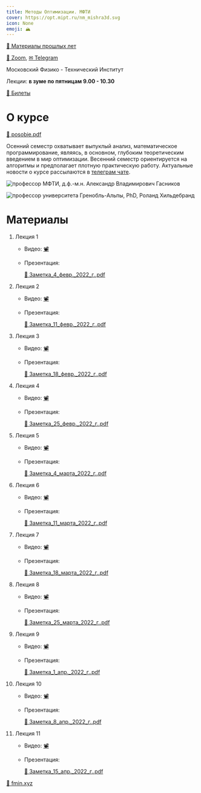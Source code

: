 ```yaml
---
title: Методы Оптимизации. МФТИ
cover: https://opt.mipt.ru/nm_mishra3d.svg
icon: None
emoji: 🏔️
---
```


[📜 Материалы прошлых лет](https://opt.mipt.ru/Материалы_прошлых_лет)

[🎥 Zoom](https://us02web.zoom.us/j/85724101220?pwd=ZEJROEFvd2VZUU9HWm5tZ1NmdkFlQT09),  [✉ Telegram](https://t.me/joinchat/IiM08YyPgwAYPJtg)

Московский Физико - Технический Институт

Лекции: **в зуме по пятницам 9.00 - 10.30**

[🎫 Билеты](https://opt.mipt.ru/Билеты)

# О курсе

[📎 posobie.pdf](https://opt.mipt.ru/posobie.pdf)

Осенний семестр охватывает выпуклый анализ, математическое программирование, являясь, в основном, глубоким теоретическим введением в мир оптимизации. Весенний семестр ориентируется на алгоритмы и предполагает плотную практическую работу. Актуальные новости о курсе рассылаются в [телеграм чате](https://t.me/joinchat/IiM08YyPgwAYPJtg).

![профессор МФТИ, д.ф.-м.н. Александр Владимирович Гасников](https://opt.mipt.ru/Untitled.png)

![профессор университета Гренобль-Альпы, PhD, Роланд Хильдебранд](https://opt.mipt.ru/roland.png)

# Материалы

1. Лекция 1

	* Видео: [📽](https://www.youtube.com/watch?v=-xxSspQYezw)
	* Презентация:

		[📎 Заметка_4_февр._2022_г..pdf](https://opt.mipt.ru/Заметка_4_февр._2022_г..pdf)

1. Лекция 2

	* Видео: [📽](https://www.youtube.com/watch?v=AyLgs8dbCOo)
	* Презентация: 

		[📎 Заметка_11_февр._2022_г..pdf](https://opt.mipt.ru/Заметка_11_февр._2022_г..pdf)

1. Лекция 3

	* Видео: [📽](https://www.youtube.com/watch?v=62bs9e10mR8)
	* Презентация: 

		[📎 Заметка_18_февр._2022_г..pdf](https://opt.mipt.ru/Заметка_18_февр._2022_г..pdf)

1. Лекция 4

	* Видео: [📽](https://www.youtube.com/watch?v=JASxO-UYmOo)
	* Презентация: 

		[📎 Заметка_25_февр._2022_г..pdf](https://opt.mipt.ru/Заметка_25_февр._2022_г..pdf)

1. Лекция 5

	* Видео: [📽](https://www.youtube.com/watch?v=JOLoR5Io4AQ)
	* Презентация: 

		[📎 Заметка_4_марта_2022_г..pdf](https://opt.mipt.ru/Заметка_4_марта_2022_г..pdf)

1. Лекция 6

	* Видео: [📽](https://www.youtube.com/watch?v=570iwy5gTjQ)
	* Презентация: 

		[📎 Заметка_11_марта_2022_г..pdf](https://opt.mipt.ru/Заметка_11_марта_2022_г..pdf)

1. Лекция 7

	* Видео: [📽](https://www.youtube.com/watch?v=imxUGaxEPkA)
	* Презентация: 

		[📎 Заметка_18_марта_2022_г..pdf](https://opt.mipt.ru/Заметка_18_марта_2022_г..pdf)

1. Лекция 8

	* Видео: [📽](https://www.youtube.com/watch?v=WDG-mtsBGdM)
	* Презентация:

		[📎 Заметка_25_марта_2022_г..pdf](https://opt.mipt.ru/Заметка_25_марта_2022_г..pdf)

1. Лекция 9

	* Видео: [📽](https://www.youtube.com/watch?v=gSO44qGpSl8)
	* Презентация:

		[📎 Заметка_1_апр._2022_г..pdf](https://opt.mipt.ru/Заметка_1_апр._2022_г..pdf)

1. Лекция 10

	* Видео: [📽](https://www.youtube.com/watch?v=1dlhWb_Miyo)
	* Презентация:

		[📎 Заметка_8_апр._2022_г..pdf](https://opt.mipt.ru/Заметка_8_апр._2022_г..pdf)

1. Лекция 11

	* Видео: [📽](https://www.youtube.com/watch?v=Qh3lrKpXKKY)
	* Презентация:

		[📎 Заметка_15_апр._2022_г..pdf](https://opt.mipt.ru/Заметка_15_апр._2022_г..pdf)

[💎 fmin.xyz](https://fmin.xyz/)

<br/>
